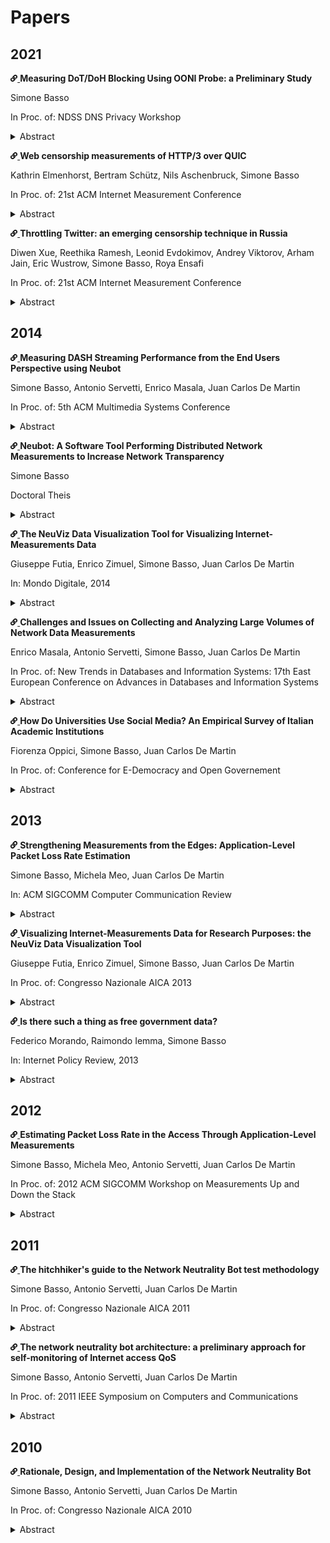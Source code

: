 # Papers

<style>
.icon {
    height: 0.8em;
}
</style>

## 2021

<div id="basso2021measuring">
    <p>
        <a href="#basso2021measuring">
            <img src="/assets/link-icon.svg" class="icon" alt="[#]">
        </a>
        <strong>Measuring DoT/DoH Blocking Using OONI Probe: a Preliminary Study</strong>
    </p>
    <p>Simone Basso</p>
    <p>In Proc. of: NDSS DNS Privacy Workshop</p>
    <details>
        <summary>Abstract</summary>
        <p>We designed DNSCheck, an active network experiment to detect the blocking
        of DoT/DoH services. We implemented DNSCheck into OONI Probe, the network-interference
        measurement tool we develop since 2012. We compiled a list of popular DoT/DoH
        services and ran DNSCheck measurements with help from volunteer OONI Probe
        users. We present preliminary results from measurements in Kazakhstan (AS48716),
        Iran (AS197207), and China (AS45090). We tested 123 DoT/DoH services,
        corresponding to 461 TCP/QUIC endpoints. We found endpoints to fail
        or succeed consistently. In AS197207 (Iran), 50% of the DoT endpoints
        seem blocked. Otherwise, we found that more than 80% of the tested
        endpoints were always reachable. The most frequently blocked services are
        Cloudflare’s and Google’s. In most cases, attempting to reach blocked
        endpoints failed with a timeout. We observed timeouts connecting, during,
        and after the TLS handshake. TLS blocking depends on either the SNI
        or the destination endpoint.</p>
    </details>
</div>

<div id="kelmenhorst2021web">
    <p>
        <a href="#kelmenhorst2021web">
            <img src="/assets/link-icon.svg" class="icon" alt="[#]">
        </a>
        <strong>Web censorship measurements of HTTP/3 over QUIC</strong>
    </p>
    <p>Kathrin Elmenhorst, Bertram Schütz, Nils Aschenbruck, Simone Basso</p>
    <p>In Proc. of: 21st ACM Internet Measurement Conference</p>
    <details>
        <summary>Abstract</summary>
        <p>Web traffic censorship limits the free access to information, making
        it a global human rights issue. The introduction of HTTP/3 (HTTP over QUIC)
        yields promising expectations to counteract such interference, due to its
        novelty, build-in encryption, and faster connection establishment. To evaluate
        this hypothesis and analyze the current state of HTTP/3 blocking, we extended
        the open-source censorship measurement-tool OONI with an HTTP/3 module. Using an
        input list of possibly-blocked websites, real-world measurements with HTTPS
        and HTTP/3 were conducted in selected Autonomous Systems in China, Iran, India,
        and Kazakhstan. The presented evaluation assesses the different blocking
        methodologies employed for TCP/TLS versus the ones employed for QUIC. The
        results reveal dedicated UDP blocking in Iran and major IP blocklisting
        affecting QUIC in China and India.</p>
    </details>
</div>

<div id="xue2021throttling">
    <p>
        <a href="#xue2021throttling">
            <img src="/assets/link-icon.svg" class="icon" alt="[#]">
        </a>
        <strong>Throttling Twitter: an emerging censorship technique in Russia</strong>
    </p>
    <p>Diwen Xue, Reethika Ramesh, Leonid Evdokimov, Andrey Viktorov, Arham Jain, Eric Wustrow, Simone Basso, Roya Ensafi</p>
    <p>In Proc. of: 21st ACM Internet Measurement Conference</p>
    <details>
        <summary>Abstract</summary>
        <p>In March 2021, the Russian government started to throttle Twitter
        on a national level, marking the first ever use of large-scale, targeted
        throttling for censorship purposes. The slowdown was intended
        to pressure Twitter to comply with content removal requests from
        the Russian government.</p>
        <p>In this paper, we take a first look at this emerging censorship
        technique. We work with local activists in Russia to detect and
        measure the throttling and reverse engineer the throttler from in-country
        vantage points. We find that the throttling is triggered
        by Twitter domains in the TLS SNI extension, and the throttling
        limits both upstream and downstream traffic to a value between
        130 kbps and 150 kbps by dropping packets that exceed this rate.
        We also find that the throttling devices appear to be located close
        to end-users, and that the throttling behaviors are consistent across
        different ISPs suggesting that they are centrally coordinated. No-
        tably, this deployment marks a departure from Russia’s previously
        decentralized model to a more centralized one that gives significant
        power to the authority to impose desired restrictions unilaterally.
        Russia’s throttling of Twitter serves as a wake-up call to censorship
        researchers, and we hope to encourage future work in detecting
        and circumventing this emerging censorship technique.</p>
    </details>
</div>

## 2014

<div id="basso2014measuring">
    <p>
        <a href="#basso2014measuring">
            <img src="/assets/link-icon.svg" class="icon" alt="[#]">
        </a>
        <strong>Measuring DASH Streaming Performance from the End Users Perspective using Neubot</strong>
    </p>
    <p>Simone Basso, Antonio Servetti, Enrico Masala, Juan Carlos De Martin</p>
    <p>In Proc. of: 5th ACM Multimedia Systems Conference</p>
    <details>
        <summary>Abstract</summary>
        <p>The popularity of DASH streaming is rapidly increasing and a number of commercial streaming
        services are adopting this new standard. While the benefits of building streaming services on top
        of the HTTP protocol are clear, further work is still necessary to evaluate and enhance the
        system performance from the perspective of the end user. Here we present a novel framework to
        evaluate the performance of rate-adaptation algorithms for DASH streaming using network
        measurements collected from more than a thousand Internet clients. Data, which have been
        made publicly available, are collected by a DASH module built on top of Neubot, an open source
        tool for the collection of network measurements. Some examples about the possible usage of
        the collected data are given, ranging from simple analysis and performance comparisons
        of download speeds to the performance simulation of alternative adaptation strategies using,
        e.g., the instantaneous available bandwidth values.</p>
    </details>
</div>

<div id="basso2014neubot">
    <p>
        <a href="#basso2014neubot">
            <img src="/assets/link-icon.svg" class="icon" alt="[#]">
        </a>
        <strong>Neubot: A Software Tool Performing Distributed Network Measurements to Increase Network Transparency</strong>
    </p>
    <p>Simone Basso</p>
    <p>Doctoral Theis</p>
    <details>
        <summary>Abstract</summary>
        <p>We present Neubot (the network neutrality bot), a network-measurement platform designed to
        run network-performance experiments from the network edges. The data produced by Neubot is useful
        to increase network transparency and to study network neutrality. We describe the Neubot architecture
        (based on plugins that emulate several protocols and are able to run client-server and peer-to-peer
        tests), which is one of the main contributions of this thesis. We describe the current Neubot
        implementation (Neubot 0.4.16.9), we provide up-to-date data concerning Neubot deployment, and we
        show how we used Neubot to run four diverse large-scale measurements campaigns involving more
        than 1,000 Neubot instances each. Such measurements campaign, which were only possible because the
        Neubot architecture was already flexible enough to allow us to deploy new network experiments on
        the already installed Neubot instances, were concerned with, respectively: the measurement of broadband speed using the HTTP protocol; the study of the link between application-level measurements and the packet-loss
        rate experienced by TCP (which is the other main contribution of this thesis); the study of
        rate adaptation algorithms for the dynamic adaptive streaming over HTTP streaming technology
        (DASH); emulating the BitTorrent protocol. We conclude the thesis with the description of
        Neuviz (the Neubot visualizer), a prototype data-visualization architecture that loads Neubot
        data and allows to navigate the data looking for potential deviations from network
        neutrality. Despite being still in beta stage, Neuviz already allowed to spot
        three anomalies in the median speeds measured by the Neubot ‘HTTP Speedtest’ and BitTorrent tests.</p>
    </details>
</div>

<div id="futia2014neuviz">
    <p>
        <a href="#futia2014neuviz">
            <img src="/assets/link-icon.svg" class="icon" alt="[#]">
        </a>
        <strong>The NeuViz Data Visualization Tool for Visualizing Internet-Measurements Data</strong>
    </p>
    <p>Giuseppe Futia, Enrico Zimuel, Simone Basso, Juan Carlos De Martin</p>
    <p>In: Mondo Digitale, 2014</p>
    <details>
        <summary>Abstract</summary>
        <p>In this paper we present NeuViz, a data processing and visualization architecture for
        network measurement experiments. NeuViz has been tailored to work on the data produced by
        Neubot (Net Neutrality Bot), an Internet bot that performs periodic, active network
        performance tests. We show that NeuViz is an effective tool to navigate Neubot data to
        identify cases (to be investigated with more specific network tests) in which a protocol
        seems discriminated. Also, we suggest how the information provided by the NeuViz Web
        API can help to automatically detect cases in which a protocol seems discriminated, to
        raise warnings or trigger more specific tests.</p>
    </details>
</div>

<div id="masala2014challenges">
    <p>
        <a href="#masala2014challenges">
            <img src="/assets/link-icon.svg" class="icon" alt="[#]">
        </a>
        <strong>Challenges and Issues on Collecting and Analyzing Large Volumes of Network Data Measurements</strong>
    </p>
    <p>Enrico Masala, Antonio Servetti, Simone Basso, Juan Carlos De Martin</p>
    <p>In Proc. of: New Trends in Databases and Information Systems: 17th East European Conference on Advances in Databases and Information Systems</p>
    <details>
        <summary>Abstract</summary>
        <p>This paper presents the main challenges and issues faced when collecting and
        analyzing a large volume of network data measure- ments. We refer in particular to
        data collected by means of Neubot, an open source project that uses active probes
        on the client side to measure the evolution of key network parameters over time to
        better understand the performance of end-users’ Internet connections. The
        measured data are already freely accessible and stored on Measurement
        Lab (M-Lab), an organization that provides dedicated resources to perform
        network measurements and diagnostics in the Internet. Given the ever increasing
        amount of data collected by the Neubot project as well as other similar
        projects hosted by M-Lab, it is necessary to improve the platform to
        efficiently handle the huge amount of data that is expected to come in
        the very near future, so that it can be used by researchers and end-users
        themselves to gain a better understanding of network behavior.</p>
    </details>
</div>

<div id="oppici2014universities">
    <p>
        <a href="#oppici2014universities">
            <img src="/assets/link-icon.svg" class="icon" alt="[#]">
        </a>
        <strong>How Do Universities Use Social Media? An Empirical Survey of Italian Academic Institutions</strong>
    </p>
    <p>Fiorenza Oppici, Simone Basso, Juan Carlos De Martin</p>
    <p>In Proc. of: Conference for E-Democracy and Open Governement</p>
    <details>
        <summary>Abstract</summary>
        <p>This work describes how Italian universities use social media, with a focus on
        Facebook and Twitter. Empirical data about the online features and behaviour of the social
        media accounts of Italian universities was gathered using several qualitative and quantitative
        data collection techniques, including automatic data collection, ad-hoc Application
        Programming Interface (API) queries and information obtained from the university personnel
        managing the accounts. The results of the ‘SocialUniversity’ project show that most Italian
        universities have active social network accounts; that Facebook is the platform of choice to
        answer the students’ questions, while Twitter serves mostly as an online news channel; that
        Italian universities on average use social media platforms generally better than the Italian
        public administration; that in the specific subset of technical universities, a few Italian
        institutions have an online footprint comparable to some of the top European technical
        universities (e.g., the Swiss Federal Institute of Technology in Zurich).</p>
    </details>
</div>

## 2013

<div id="basso2013strengthening">
    <p>
        <a href="#basso2013strengthening">
            <img src="/assets/link-icon.svg" class="icon" alt="[#]">
        </a>
        <strong>Strengthening Measurements from the Edges: Application-Level Packet Loss Rate Estimation</strong>
    </p>
    <p>Simone Basso, Michela Meo, Juan Carlos De Martin</p>
    <p>In: ACM SIGCOMM Computer Communication Review</p>
    <details>
        <summary>Abstract</summary>
        <p>Network users know much less than ISPs, Internet exchanges and content providers about what
        happens inside the network. Consequently users cannot either easily detect network neutrality
        violations or readily exercise their market power by knowledgeably switching ISPs.</p>
        <p>This paper contributes to the ongoing efforts to empower users by proposing two models to
        estimate – via application-level measurements – a key network indicator, i.e., the packet loss
        rate (PLR) experienced by FTP-like TCP downloads.</p>
        <p>Controlled, testbed, and large-scale experiments show that the Inverse Mathis model is
        simpler and more consistent across the whole PLR range, but less accurate than the more advanced
        Likely Rexmit model for landline connections and moderate PLR.</p>
    </details>
</div>

<div id="futia2013visualizing">
    <p>
        <a href="#futia201visualizing">
            <img src="/assets/link-icon.svg" class="icon" alt="[#]">
        </a>
        <strong>Visualizing Internet-Measurements Data for Research Purposes: the NeuViz Data Visualization Tool</strong>
    </p>
    <p>Giuseppe Futia, Enrico Zimuel, Simone Basso, Juan Carlos De Martin</p>
    <p>In Proc. of: Congresso Nazionale AICA 2013</p>
    <details>
        <summary>Abstract</summary>
        <p>In this paper we present NeuViz, a data processing and visualization architecture for network
        measurement experiments. NeuViz has been tailored to work on the data produced by Neubot (Net Neutrality
        Bot), an Internet bot that performs periodic, active network performance tests. We show that NeuViz
        is an effective tool to navigate Neubot data to identify cases (to be investigated with more specific
        network tests) in which a protocol seems discriminated. Also, we suggest how the information
        provided by the NeuViz Web API can help to automatically detect cases in which a protocol seems
        discriminated, to raise warnings or trigger more specific tests.</p>
    </details>
</div>

<div id="morando2013free">
    <p>
        <a href="#morando2013free">
            <img src="/assets/link-icon.svg" class="icon" alt="[#]">
        </a>
        <strong>Is there such a thing as free government data?</strong>
    </p>
    <p>Federico Morando, Raimondo Iemma, Simone Basso</p>
    <p>In: Internet Policy Review, 2013</p>
    <details>
        <summary>Abstract</summary>
        <p>The recently-amended European public sector information (PSI) directive (Directive 2013/37/EU, PDF,
        hereinafter “the directive”) rests on the assumption that “[d]ocuments produced by public sector bodies
        of the Member States constitute a vast, diverse and valuable pool of resources that can benefit the
        knowledge economy” (recital 1).</p>
        <p>More specifically, European policy-makers submit that “[o]pen data policies which encourage
        the wide availability and re-use of public sector information for private or commercial purposes,
        with minimal or no legal, technical or financial constraints [...] can play an important role
        in kick-starting the development of new services [...], stimulate economic growth and
        promote social engagement” (recital 3).</p>
        <p>Therefore, to keep financial constraints on re-use as low as possible, the directive provides
        that, “where charges are made by public sector bodies for the re-use of documents, those
        charges should in principle be limited to the marginal costs”. In practice, this should imply
        that most (natively digital) government data are free to re-use for any (lawful) purpose.</p>
        <p>This article provides a brief review of the of the public-sector-information pricing issues. It then
        discusses the terms under which the ongoing consultation on the implementation guidelines of the PSI
        directive addresses pricing. In particular, this article discusses the calculation criteria
        for marginal costs.</p>
    </details>
</div>

## 2012

<div id="basso2012estimating">
    <p>
        <a href="#basso2012estimating">
            <img src="/assets/link-icon.svg" class="icon" alt="[#]">
        </a>
        <strong>Estimating Packet Loss Rate in the Access Through Application-Level Measurements</strong>
    </p>
    <p>Simone Basso, Michela Meo, Antonio Servetti, Juan Carlos De Martin</p>
    <p>In Proc. of: 2012 ACM SIGCOMM Workshop on Measurements Up and Down the Stack</p>
    <details>
        <summary>Abstract</summary>
        <p>End user monitoring of quality of experience is one of the necessary steps to achieve an
        effective and winning control over network neutrality. The involvement of the end user,
        however, requires the development of light and user-friendly tools that can be easily run
        at the application level with limited effort and network resources usage. In this paper,
        we propose a simple model to estimate packet loss rate perceived by a connection, by round
        trip time and TCP goodput samples collected at the application level. The model is
        derived from the well-known Mathis equation, which predicts the bandwidth of a steady-state
        TCP connection under random losses and delayed ACKs and it is evaluated in a testbed
        environment under a wide range of different conditions. Experiments are also run on real
        access networks. We plan to use the model to analyze the results collected by the "network
        neutrality bot" (Neubot), a research tool that performs application-level network-performance
        measurements. However, the methodology is easily portable and can be interesting for
        basically any user application that performs large downloads or uploads and requires to
        estimate access network quality and its variations.</p>
    </details>
</div>

## 2011

<div id="basso2011hitchhiker">
    <p>
        <a href="#basso2011hitchhiker">
            <img src="/assets/link-icon.svg" class="icon" alt="[#]">
        </a>
        <strong>The hitchhiker's guide to the Network Neutrality Bot test methodology</strong>
    </p>
    <p>Simone Basso, Antonio Servetti, Juan Carlos De Martin</p>
    <p>In Proc. of: Congresso Nazionale AICA 2011</p>
    <details>
        <summary>Abstract</summary>
        <p>The Neubot project is based on an open-source computer program, the Neubot, that, downloaded
        and installed by Internet users, performs quality of service measurements and collects data at
        a central server. The raw results are published on the web under the terms and conditions of
        the Creative Commons Zero license. This paper is the guide for researchers and individuals that
        aims to study, build on and analyze Neubot methodology and results. We provide an exhaustive
        documentation of Neubot’s HTTP test behavior, along with a discussion of the methodology. Besides
        that, the article shows an analysis of the Turin-area results (in the May-September time
        interval) and explains the rationale behind the privacy policy, which allows us to publish
        results as raw data.</p>
    </details>
</div>

<div id="basso2011network">
    <p>
        <a href="#basso2011network">
            <img src="/assets/link-icon.svg" class="icon" alt="[#]">
        </a>
        <strong>The network neutrality bot architecture: a preliminary approach for self-monitoring
        of Internet access QoS</strong>
    </p>
    <p>Simone Basso, Antonio Servetti, Juan Carlos De Martin</p>
    <p>In Proc. of: 2011 IEEE Symposium on Computers and Communications</p>
    <details>
        <summary>Abstract</summary>
        <p>The "network neutrality bot" (Neubot) is an evolving software architecture for distributed Internet
        access quality and network neutrality measurements. The core of this architecture is an open-source agent
        that ordinary users may install on their computers to gain a deeper understanding of their Internet
        connections. The agent periodically monitors the quality of service provided to the user, running
        background active transmission tests that emulate different application-level protocols. The results
        are then collected on a central server and made publicly available to allow constant monitoring of
        the state of the Internet by interested parties.</p>
        <p>In this article we describe how we enhanced Neubot architec- ture both to deploy a distributed
        broadband speed test and to allow the development of plug-in transmission tests. In addition, we start
        a preliminary discussion on the results we have collected in the first three months after the first
        public release of the software.</p>
    </details>
</div>

## 2010

<div id="basso2010rationale">
    <p>
        <a href="#basso2010rationale">
            <img src="/assets/link-icon.svg" class="icon" alt="[#]">
        </a>
        <strong>Rationale, Design, and Implementation of the Network Neutrality Bot</strong>
    </p>
    <p>Simone Basso, Antonio Servetti, Juan Carlos De Martin</p>
    <p>In Proc. of: Congresso Nazionale AICA 2010</p>
    <details>
        <summary>Abstract</summary>
        <p>The "Network Neutrality Bot" (Neubot) is a software application that measures, in a distributed way,
        Internet access quality of service with a specific emphasis on detection of potential network neutrality
        violations (such as peer-to-peer traffic discrimination). It is based on a light- weight, open-source
        computer program that can be downloaded and installed by ordinary Internet users. The program performs
        background tests: the results are sent to a centralized server (or collection of servers), which publishes
        them, thus rebalancing, at least in part, the current deep information asymmetry between Internet Service
        Providers and users. The collected data will allow constant monitoring of the state of the Internet,
        enabling a deeper understanding of such crucial infrastructure, as well as a more reliable basis for
        discussing network neutrality policies.</p>
    </details>
</div>
